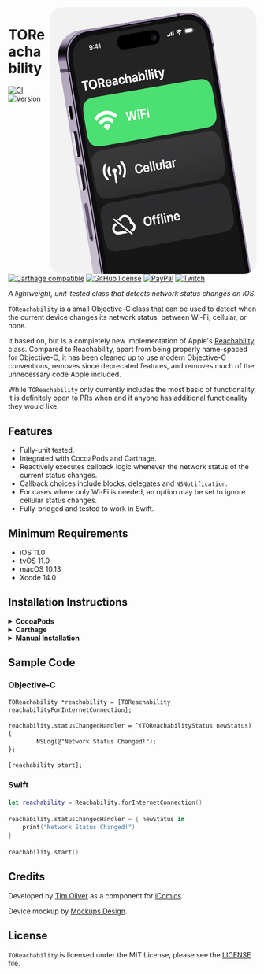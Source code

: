 <img src="https://github.com/TimOliver/TOReachability/raw/main/screenshot.png" align="right" width="420" />

# TOReachability
	
[![CI](https://github.com/TimOliver/TOReachability/workflows/CI/badge.svg)](https://github.com/TimOliver/TOReachability/actions?query=workflow%3ACI)
[![Version](https://img.shields.io/cocoapods/v/TOReachability.svg?style=flat)](http://cocoadocs.org/docsets/TOReachability)
[![Carthage compatible](https://img.shields.io/badge/Carthage-compatible-4BC51D.svg?style=flat)](https://github.com/Carthage/Carthage)
[![GitHub license](https://img.shields.io/badge/license-MIT-blue.svg)](https://raw.githubusercontent.com/TimOliver/TOReachability/master/LICENSE)
[![PayPal](https://img.shields.io/badge/paypal-donate-blue.svg)](https://www.paypal.com/cgi-bin/webscr?cmd=_s-xclick&hosted_button_id=M4RKULAVKV7K8)
[![Twitch](https://img.shields.io/badge/twitch-timXD-6441a5.svg)](http://twitch.tv/timXD)

*A lightweight, unit-tested class that detects network status changes on iOS.*

`TOReachability` is a small Objective-C class that can be used to detect when the current device changes its network status; between Wi-Fi, cellular, or none.

It based on, but is a completely new implementation of Apple's [Reachability](https://github.com/robovm/apple-ios-samples/tree/master/Reachability) class. Compared to Reachability, apart from being properly name-spaced for Objective-C, it has been cleaned up to use modern Objective-C conventions, removes since deprecated features, and removes much of the unnecessary code Apple included.

While `TOReachability` only currently includes the most basic of functionality, it is definitely open to PRs when and if anyone has additional functionality they would like.

## Features
* Fully-unit tested.
* Integrated with CocoaPods and Carthage.
* Reactively executes callback logic whenever the network status of the current status changes.
* Callback choices include blocks, delegates and `NSNotification`.
* For cases where only Wi-Fi is needed, an option may be set to ignore cellular status changes.
* Fully-bridged and tested to work in Swift.

## Minimum Requirements
* iOS 11.0 
* tvOS 11.0 
* macOS 10.13
* Xcode 14.0

## Installation Instructions

<details>
	<summary><strong>CocoaPods</strong></summary>
	<br>
	<pre>pod 'TOReachability'</pre>
</details>

<details>
	<summary><strong>Carthage</strong></summary>
	<br>
	<pre>github "TimOliver/TOReachability"</pre>
</details>

<details>
	<summary><strong>Manual Installation</strong></summary>
	<br>
	Simply move the `TOReachability` folder to your Xcode project and import it.
</details>

## Sample Code

### Objective-C

```objc
TOReachability *reachability = [TOReachability reachabilityForInternetConnection];

reachability.statusChangedHandler = ^(TOReachabilityStatus newStatus) {
        NSLog(@"Network Status Changed!");
};

[reachability start];
```

### Swift

```swift
let reachability = Reachability.forInternetConnection()

reachability.statusChangedHandler = { newStatus in
    print("Network Status Changed!")
}

reachability.start()
```

## Credits

Developed by [Tim Oliver](http://twitter.com/TimOliverAU) as a component for [iComics](http://icomics.co).

Device mockup by [Mockups Design](https://mockups-design.com/).

## License

`TOReachability` is licensed under the MIT License, please see the [LICENSE](LICENSE) file.
